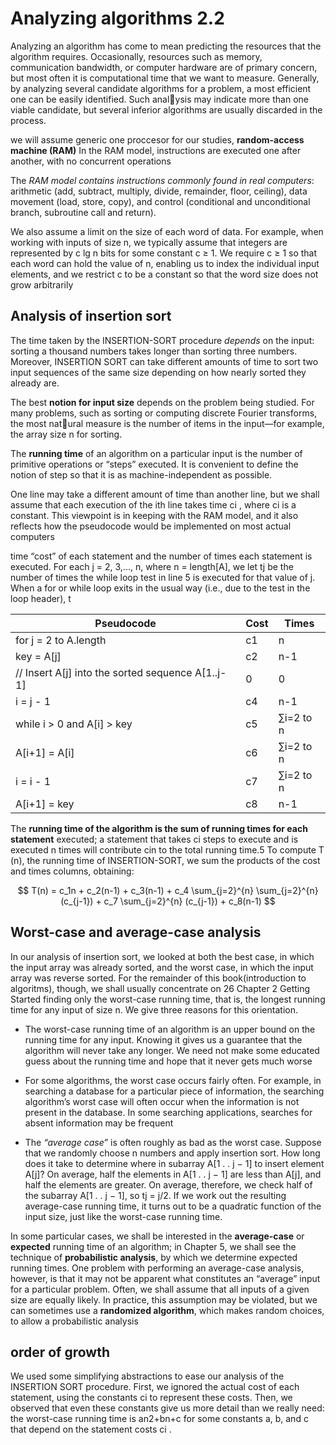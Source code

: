 

# Analyzing algorithms 2.2


Analyzing an algorithm has come to mean predicting the resources that the algorithm requires. Occasionally, resources such as memory, communication bandwidth, or computer hardware are of primary concern, but most often it is computational time that we want to measure. Generally, by analyzing several candidate
algorithms for a problem, a most efficient one can be easily identified. Such analysis may indicate more than one viable candidate, but several inferior algorithms
are usually discarded in the process.

we will assume generic one proccesor for our studies, **random-access machine (RAM)**  In the RAM model, instructions are executed one after another, with no concurrent operations

The *RAM model contains instructions commonly found in real computers*: arithmetic (add, subtract, multiply, divide, remainder, floor, ceiling), data
movement (load, store, copy), and control (conditional and unconditional branch,
subroutine call and return).

We also assume a limit on the size of each word of data. For
example, when working with inputs of size n, we typically assume that integers are
represented by c lg n bits for some constant c ≥ 1. We require c ≥ 1 so that each
word can hold the value of n, enabling us to index the individual input elements,
and we restrict c to be a constant so that the word size does not grow arbitrarily


## Analysis of insertion sort

The time taken by the INSERTION-SORT procedure *depends* on the input: sorting a
thousand numbers takes longer than sorting three numbers. Moreover, INSERTION SORT can take different amounts of time to sort two input sequences of the same
size depending on how nearly sorted they already are.

The best **notion for input size** depends on the problem being studied. For many
problems, such as sorting or computing discrete Fourier transforms, the most natural measure is the number of items in the input—for example, the array size n
for sorting.

The **running time** of an algorithm on a particular input is the number of primitive
operations or “steps” executed. It is convenient to define the notion of step so
that it is as machine-independent as possible.

One line may take a different amount of time than another line, but
we shall assume that each execution of the ith line takes time ci , where ci is a
constant. This viewpoint is in keeping with the RAM model, and it also reflects
how the pseudocode would be implemented on most actual computers


time “cost”
of each statement and the number of times each statement is executed. For each
j = 2, 3,..., n, where n = length[A], we let tj be the number of times the while
loop test in line 5 is executed for that value of j. When a for or while loop exits in
the usual way (i.e., due to the test in the loop header), t


| Pseudocode | Cost | Times |
| --- | --- | --- |
| for j = 2 to A.length | c1 | n |
|   key = A[j] | c2 | n-1 |
|   // Insert A[j] into the sorted sequence A[1..j-1] | 0 | 0 |
|   i = j - 1 | c4 | n-1 |
|   while i > 0 and A[i] > key | c5 | ∑i=2 to n |
|     A[i+1] = A[i] | c6 | ∑i=2 to n |
|     i = i - 1 | c7 | ∑i=2 to n |
|   A[i+1] = key | c8 | n-1 |


The **running time of the algorithm is the sum of running times for each statement**
executed; a statement that takes ci steps to execute and is executed n times will
contribute cin to the total running time.5 To compute T (n), the running time of
INSERTION-SORT, we sum the products of the cost and times columns, obtaining:

$$
T(n) = c_1n + c_2(n-1) + c_3(n-1) + c_4 \sum_{j=2}^{n} \sum_{j=2}^{n} (c_{j-1}) + c_7 \sum_{j=2}^{n} (c_{j-1}) + c_8(n-1)
$$




## **Worst-case and average-case analysis**
In our analysis of insertion sort, we looked at both the best case, in which the input
array was already sorted, and the worst case, in which the input array was reverse
sorted. For the remainder of this book(introduction to algoritms), though, we shall usually concentrate on
26 Chapter 2 Getting Started
finding only the worst-case running time, that is, the longest running time for any
input of size n. We give three reasons for this orientation.

- The worst-case running time of an algorithm is an upper bound on the running
time for any input. Knowing it gives us a guarantee that the algorithm will never
take any longer. We need not make some educated guess about the running time
and hope that it never gets much worse

- For some algorithms, the worst case occurs fairly often. For example, in searching a database for a particular piece of information, the searching algorithm’s
worst case will often occur when the information is not present in the database.
In some searching applications, searches for absent information may be frequent

- The *“average case”* is often roughly as bad as the worst case. Suppose that we
randomly choose n numbers and apply insertion sort. How long does it take to
determine where in subarray A[1 . . j − 1] to insert element A[j]? On average,
half the elements in A[1 . . j − 1] are less than A[j], and half the elements are
greater. On average, therefore, we check half of the subarray A[1 . . j − 1], so
tj = j/2. If we work out the resulting average-case running time, it turns out to
be a quadratic function of the input size, just like the worst-case running time.



In some particular cases, we shall be interested in the **average-case** or **expected**
running time of an algorithm; in Chapter 5, we shall see the technique of **probabilistic analysis**, by which we determine expected running times. One problem
with performing an average-case analysis, however, is that it may not be apparent
what constitutes an “average” input for a particular problem. Often, we shall assume that all inputs of a given size are equally likely. In practice, this assumption
may be violated, but we can sometimes use a **randomized algorithm**, which makes
random choices, to allow a probabilistic analysis


## order of growth 

We used some simplifying abstractions to ease our analysis of the INSERTION SORT procedure. First, we ignored the actual cost of each statement, using the
constants ci to represent these costs. Then, we observed that even these constants
give us more detail than we really need: the worst-case running time is an2+bn+c
for some constants a, b, and c that depend on the statement costs ci .





